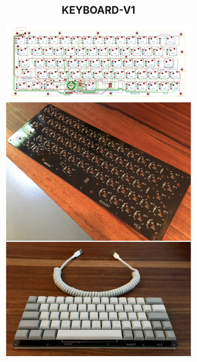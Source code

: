 <h1 align="center">KEYBOARD-V1</h1>

![](images/pcb_render.png)
![](images/pcb_unpopulated.jpg)
![](images/dsa_keycaps.jpg)
